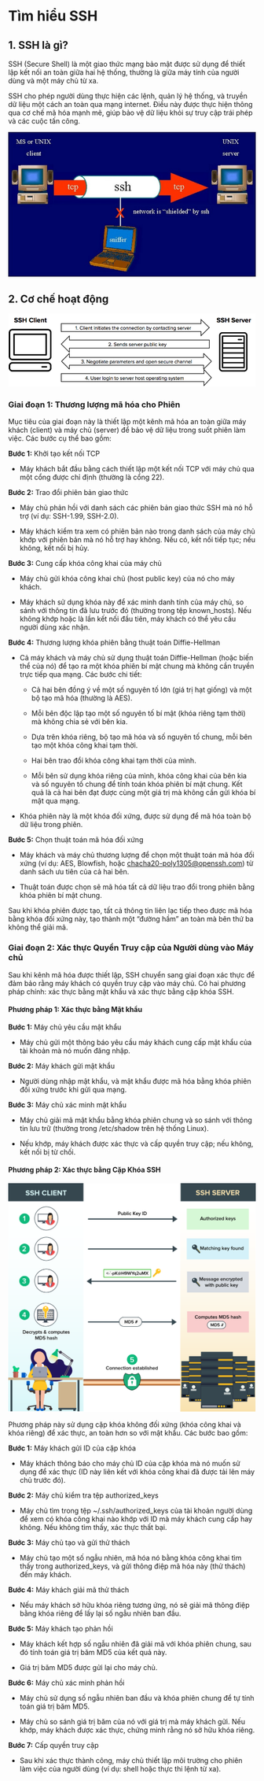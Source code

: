# Tìm hiểu SSH

## 1. SSH là gì?

SSH (Secure Shell) là một giao thức mạng bảo mật được sử dụng để thiết lập kết nối an toàn giữa hai hệ thống, thường là giữa máy tính của người dùng và một máy chủ từ xa.

SSH cho phép người dùng thực hiện các lệnh, quản lý hệ thống, và truyền dữ liệu một cách an toàn qua mạng internet. Điều này được thực hiện thông qua cơ chế mã hóa mạnh mẽ, giúp bảo vệ dữ liệu khỏi sự truy cập trái phép và các cuộc tấn công.

![anh1](/QuyenNV/3.SSH/images/anh1.png)

## 2. Cơ chế hoạt động

![anh2](/QuyenNV/3.SSH/images/anh2.png)

### Giai đoạn 1: Thương lượng mã hóa cho Phiên

Mục tiêu của giai đoạn này là thiết lập một kênh mã hóa an toàn giữa máy khách (client) và máy chủ (server) để bảo vệ dữ liệu trong suốt phiên làm việc. Các bước cụ thể bao gồm:

**Bước 1:** Khởi tạo kết nối TCP

- Máy khách bắt đầu bằng cách thiết lập một kết nối TCP với máy chủ qua một cổng được chỉ định (thường là cổng 22).

**Bước 2:** Trao đổi phiên bản giao thức

- Máy chủ phản hồi với danh sách các phiên bản giao thức SSH mà nó hỗ trợ (ví dụ: SSH-1.99, SSH-2.0).

- Máy khách kiểm tra xem có phiên bản nào trong danh sách của máy chủ khớp với phiên bản mà nó hỗ trợ hay không. Nếu có, kết nối tiếp tục; nếu không, kết nối bị hủy.

**Bước 3:** Cung cấp khóa công khai của máy chủ

- Máy chủ gửi khóa công khai chủ (host public key) của nó cho máy khách.

- Máy khách sử dụng khóa này để xác minh danh tính của máy chủ, so sánh với thông tin đã lưu trước đó (thường trong tệp known_hosts). Nếu không khớp hoặc là lần kết nối đầu tiên, máy khách có thể yêu cầu người dùng xác nhận.

**Bước 4:** Thương lượng khóa phiên bằng thuật toán Diffie-Hellman

- Cả máy khách và máy chủ sử dụng thuật toán Diffie-Hellman (hoặc biến thể của nó) để tạo ra một khóa phiên bí mật chung mà không cần truyền trực tiếp qua mạng. Các bước chi tiết:

    - Cả hai bên đồng ý về một số nguyên tố lớn (giá trị hạt giống) và một bộ tạo mã hóa (thường là AES).

    - Mỗi bên độc lập tạo một số nguyên tố bí mật (khóa riêng tạm thời) mà không chia sẻ với bên kia.

    - Dựa trên khóa riêng, bộ tạo mã hóa và số nguyên tố chung, mỗi bên tạo một khóa công khai tạm thời.

    - Hai bên trao đổi khóa công khai tạm thời của mình.

    - Mỗi bên sử dụng khóa riêng của mình, khóa công khai của bên kia và số nguyên tố chung để tính toán khóa phiên bí mật chung. Kết quả là cả hai bên đạt được cùng một giá trị mà không cần gửi khóa bí mật qua mạng.

- Khóa phiên này là một khóa đối xứng, được sử dụng để mã hóa toàn bộ dữ liệu trong phiên.

**Bước 5:** Chọn thuật toán mã hóa đối xứng

- Máy khách và máy chủ thương lượng để chọn một thuật toán mã hóa đối xứng (ví dụ: AES, Blowfish, hoặc chacha20-poly1305@openssh.com) từ danh sách ưu tiên của cả hai bên.

- Thuật toán được chọn sẽ mã hóa tất cả dữ liệu trao đổi trong phiên bằng khóa phiên bí mật chung.

Sau khi khóa phiên được tạo, tất cả thông tin liên lạc tiếp theo được mã hóa bằng khóa đối xứng này, tạo thành một “đường hầm” an toàn mà bên thứ ba không thể giải mã.

### Giai đoạn 2: Xác thực Quyền Truy cập của Người dùng vào Máy chủ

Sau khi kênh mã hóa được thiết lập, SSH chuyển sang giai đoạn xác thực để đảm bảo rằng máy khách có quyền truy cập vào máy chủ. Có hai phương pháp chính: xác thực bằng mật khẩu và xác thực bằng cặp khóa SSH.

#### Phương pháp 1: Xác thực bằng Mật khẩu

**Bước 1:** Máy chủ yêu cầu mật khẩu

- Máy chủ gửi một thông báo yêu cầu máy khách cung cấp mật khẩu của tài khoản mà nó muốn đăng nhập.

**Bước 2:** Máy khách gửi mật khẩu

- Người dùng nhập mật khẩu, và mật khẩu được mã hóa bằng khóa phiên đối xứng trước khi gửi qua mạng.

**Bước 3:** Máy chủ xác minh mật khẩu

- Máy chủ giải mã mật khẩu bằng khóa phiên chung và so sánh với thông tin lưu trữ (thường trong /etc/shadow trên hệ thống Linux).

- Nếu khớp, máy khách được xác thực và cấp quyền truy cập; nếu không, kết nối bị từ chối.

#### Phương pháp 2: Xác thực bằng Cặp Khóa SSH

![sshkey](/QuyenNV/3.SSH/images/sshkey.png)

Phương pháp này sử dụng cặp khóa không đối xứng (khóa công khai và khóa riêng) để xác thực, an toàn hơn so với mật khẩu. Các bước bao gồm:

**Bước 1:** Máy khách gửi ID của cặp khóa

- Máy khách thông báo cho máy chủ ID của cặp khóa mà nó muốn sử dụng để xác thực (ID này liên kết với khóa công khai đã được tải lên máy chủ trước đó).

**Bước 2:** Máy chủ kiểm tra tệp authorized_keys

- Máy chủ tìm trong tệp ~/.ssh/authorized_keys của tài khoản người dùng để xem có khóa công khai nào khớp với ID mà máy khách cung cấp hay không.
Nếu không tìm thấy, xác thực thất bại.

**Bước 3:** Máy chủ tạo và gửi thử thách

- Máy chủ tạo một số ngẫu nhiên, mã hóa nó bằng khóa công khai tìm thấy trong authorized_keys, và gửi thông điệp mã hóa này (thử thách) đến máy khách.

**Bước 4:** Máy khách giải mã thử thách

- Nếu máy khách sở hữu khóa riêng tương ứng, nó sẽ giải mã thông điệp bằng khóa riêng để lấy lại số ngẫu nhiên ban đầu.

**Bước 5:** Máy khách tạo phản hồi

- Máy khách kết hợp số ngẫu nhiên đã giải mã với khóa phiên chung, sau đó tính toán giá trị băm MD5 của kết quả này.

- Giá trị băm MD5 được gửi lại cho máy chủ.

**Bước 6:** Máy chủ xác minh phản hồi

- Máy chủ sử dụng số ngẫu nhiên ban đầu và khóa phiên chung để tự tính toán giá trị băm MD5.

- Máy chủ so sánh giá trị băm của nó với giá trị mà máy khách gửi. Nếu khớp, máy khách được xác thực, chứng minh rằng nó sở hữu khóa riêng.

**Bước 7:** Cấp quyền truy cập

- Sau khi xác thực thành công, máy chủ thiết lập môi trường cho phiên làm việc của người dùng (ví dụ: shell hoặc thực thi lệnh từ xa).